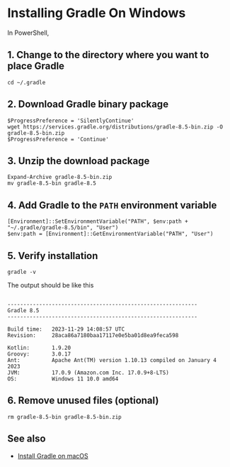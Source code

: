 # Installing Gradle On Windows

In PowerShell,

## 1. Change to the directory where you want to place Gradle

```shell
cd ~/.gradle
```

## 2. Download Gradle binary package

```shell
$ProgressPreference = 'SilentlyContinue'
wget https://services.gradle.org/distributions/gradle-8.5-bin.zip -O gradle-8.5-bin.zip
$ProgressPreference = 'Continue'
```

## 3. Unzip the download package

```shell
Expand-Archive gradle-8.5-bin.zip
mv gradle-8.5-bin gradle-8.5
```

## 4. Add Gradle to the `PATH` environment variable

```shell
[Environment]::SetEnvironmentVariable("PATH", $env:path + "~/.gradle/gradle-8.5/bin", "User")
$env:path = [Environment]::GetEnvironmentVariable("PATH", "User")
```

## 5. Verify installation

```shell
gradle -v
```

The output should be like this

```

------------------------------------------------------------
Gradle 8.5
------------------------------------------------------------

Build time:   2023-11-29 14:08:57 UTC
Revision:     28aca86a7180baa17117e0e5ba01d8ea9feca598

Kotlin:       1.9.20
Groovy:       3.0.17
Ant:          Apache Ant(TM) version 1.10.13 compiled on January 4 2023
JVM:          17.0.9 (Amazon.com Inc. 17.0.9+8-LTS)
OS:           Windows 11 10.0 amd64

```

## 6. Remove unused files (optional)

```shell
rm gradle-8.5-bin gradle-8.5-bin.zip
```

## See also

- [Install Gradle on macOS](macos.md)
